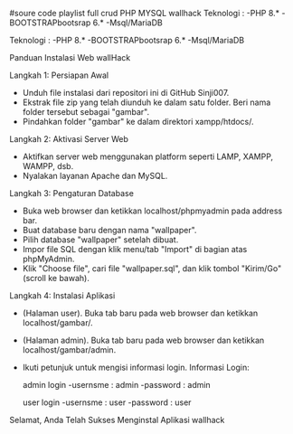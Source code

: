 #soure code playlist full crud PHP MYSQL wallhack
   Teknologi :
  -PHP 8.*
  -BOOTSTRAPbootsrap 6.*
  -Msql/MariaDB
   
Teknologi :
  -PHP 8.*
  -BOOTSTRAPbootsrap 6.*
  -Msql/MariaDB
   
   Panduan Instalasi Web wallHack
   
Langkah 1: Persiapan Awal
- Unduh file instalasi dari repositori ini di GitHub Sinji007.
- Ekstrak file zip yang telah diunduh ke dalam satu folder. Beri nama folder tersebut sebagai "gambar".
- Pindahkan folder "gambar" ke dalam direktori xampp/htdocs/.

Langkah 2: Aktivasi Server Web
- Aktifkan server web menggunakan platform seperti LAMP, XAMPP, WAMPP, dsb.
- Nyalakan layanan Apache dan MySQL.

Langkah 3: Pengaturan Database
- Buka web browser dan ketikkan localhost/phpmyadmin pada address bar.
- Buat database baru dengan nama "wallpaper".
- Pilih database "wallpaper" setelah dibuat.
- Impor file SQL dengan klik menu/tab "Import" di bagian atas phpMyAdmin.
- Klik "Choose file", cari file "wallpaper.sql", dan klik tombol "Kirim/Go" (scroll ke bawah).

Langkah 4: Instalasi Aplikasi
- (Halaman user). Buka tab baru pada web browser dan ketikkan localhost/gambar/.
- (Halaman admin). Buka tab baru pada web browser dan ketikkan localhost/gambar/admin.
- Ikuti petunjuk untuk mengisi informasi login.
Informasi Login:

  admin login
  -usernsme : admin
  -password : admin

  user login
  -usernsme : user
  -password : user

Selamat, Anda Telah Sukses Menginstal Aplikasi wallhack
